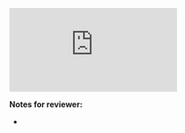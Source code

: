 <!-- Change the ## to your pull request number -->

![Coverage Badge](https://img.shields.io/endpoint?url=https://gist.githubusercontent.com/serusko/58096621ea9997efb9f66ea438592338/raw/form__pull_##.json)

**Notes for reviewer:**

-

